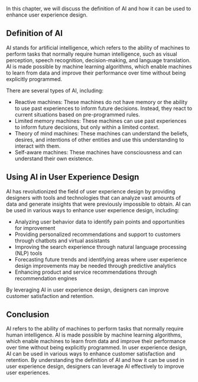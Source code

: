 

In this chapter, we will discuss the definition of AI and how it can be used to enhance user experience design.

Definition of AI
----------------

AI stands for artificial intelligence, which refers to the ability of machines to perform tasks that normally require human intelligence, such as visual perception, speech recognition, decision-making, and language translation. AI is made possible by machine learning algorithms, which enable machines to learn from data and improve their performance over time without being explicitly programmed.

There are several types of AI, including:

* Reactive machines: These machines do not have memory or the ability to use past experiences to inform future decisions. Instead, they react to current situations based on pre-programmed rules.
* Limited memory machines: These machines can use past experiences to inform future decisions, but only within a limited context.
* Theory of mind machines: These machines can understand the beliefs, desires, and intentions of other entities and use this understanding to interact with them.
* Self-aware machines: These machines have consciousness and can understand their own existence.

Using AI in User Experience Design
----------------------------------

AI has revolutionized the field of user experience design by providing designers with tools and technologies that can analyze vast amounts of data and generate insights that were previously impossible to obtain. AI can be used in various ways to enhance user experience design, including:

* Analyzing user behavior data to identify pain points and opportunities for improvement
* Providing personalized recommendations and support to customers through chatbots and virtual assistants
* Improving the search experience through natural language processing (NLP) tools
* Forecasting future trends and identifying areas where user experience design improvements may be needed through predictive analytics
* Enhancing product and service recommendations through recommendation engines

By leveraging AI in user experience design, designers can improve customer satisfaction and retention.

Conclusion
----------

AI refers to the ability of machines to perform tasks that normally require human intelligence. AI is made possible by machine learning algorithms, which enable machines to learn from data and improve their performance over time without being explicitly programmed. In user experience design, AI can be used in various ways to enhance customer satisfaction and retention. By understanding the definition of AI and how it can be used in user experience design, designers can leverage AI effectively to improve user experiences.
